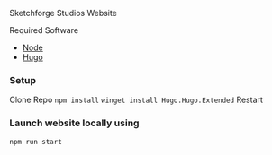 Sketchforge Studios Website

Required Software
- [Node](https://nodejs.org/en/download)
- [Hugo](https://gohugo.io/installation/windows/)

### Setup
Clone Repo
`npm install`
`winget install Hugo.Hugo.Extended`
Restart

### Launch website locally using
`npm run start`